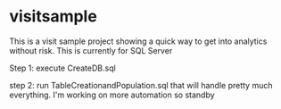 # visitsample

This is a visit sample project showing a quick way to get into analytics without risk.
This is currently for SQL Server

Step 1:  execute CreateDB.sql

step 2: run TableCreationandPopulation.sql that will handle pretty much everything.  I'm working on more automation so standby


